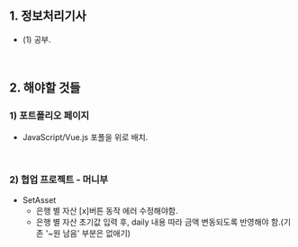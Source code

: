 ## 1. 정보처리기사 
- (1) 공부.

<br/>

## 2. 해야할 것들

  ### 1) 포트폴리오 페이지
  - JavaScript/Vue.js 포폴을 위로 배치.

<br/>

  ### 2) 협업 프로젝트 - 머니부
  - SetAsset
    - 은행 별 자산 [x]버튼 동작 에러 수정해야함.
    - 은행 별 자산 초기값 입력 후, daily 내용 따라 금액 변동되도록 반영해야 함.(기존 '~원 남음' 부분은 없애기)
